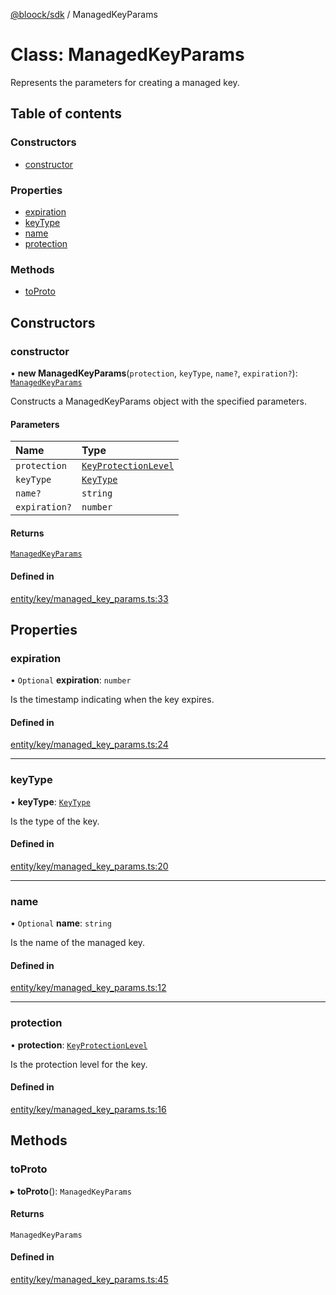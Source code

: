 [@bloock/sdk](../index.md) / ManagedKeyParams

# Class: ManagedKeyParams

Represents the parameters for creating a managed key.

## Table of contents

### Constructors

- [constructor](ManagedKeyParams.md#constructor)

### Properties

- [expiration](ManagedKeyParams.md#expiration)
- [keyType](ManagedKeyParams.md#keytype)
- [name](ManagedKeyParams.md#name)
- [protection](ManagedKeyParams.md#protection)

### Methods

- [toProto](ManagedKeyParams.md#toproto)

## Constructors

### constructor

• **new ManagedKeyParams**(`protection`, `keyType`, `name?`, `expiration?`): [`ManagedKeyParams`](ManagedKeyParams.md)

Constructs a ManagedKeyParams object with the specified parameters.

#### Parameters

| Name | Type |
| :------ | :------ |
| `protection` | [`KeyProtectionLevel`](../enums/KeyProtectionLevel-1.md) |
| `keyType` | [`KeyType`](../enums/KeyType-1.md) |
| `name?` | `string` |
| `expiration?` | `number` |

#### Returns

[`ManagedKeyParams`](ManagedKeyParams.md)

#### Defined in

[entity/key/managed_key_params.ts:33](https://github.com/bloock/bloock-sdk/blob/cf3411f/languages/js/src/entity/key/managed_key_params.ts#L33)

## Properties

### expiration

• `Optional` **expiration**: `number`

Is the timestamp indicating when the key expires.

#### Defined in

[entity/key/managed_key_params.ts:24](https://github.com/bloock/bloock-sdk/blob/cf3411f/languages/js/src/entity/key/managed_key_params.ts#L24)

___

### keyType

• **keyType**: [`KeyType`](../enums/KeyType-1.md)

Is the type of the key.

#### Defined in

[entity/key/managed_key_params.ts:20](https://github.com/bloock/bloock-sdk/blob/cf3411f/languages/js/src/entity/key/managed_key_params.ts#L20)

___

### name

• `Optional` **name**: `string`

Is the name of the managed key.

#### Defined in

[entity/key/managed_key_params.ts:12](https://github.com/bloock/bloock-sdk/blob/cf3411f/languages/js/src/entity/key/managed_key_params.ts#L12)

___

### protection

• **protection**: [`KeyProtectionLevel`](../enums/KeyProtectionLevel-1.md)

Is the protection level for the key.

#### Defined in

[entity/key/managed_key_params.ts:16](https://github.com/bloock/bloock-sdk/blob/cf3411f/languages/js/src/entity/key/managed_key_params.ts#L16)

## Methods

### toProto

▸ **toProto**(): `ManagedKeyParams`

#### Returns

`ManagedKeyParams`

#### Defined in

[entity/key/managed_key_params.ts:45](https://github.com/bloock/bloock-sdk/blob/cf3411f/languages/js/src/entity/key/managed_key_params.ts#L45)
